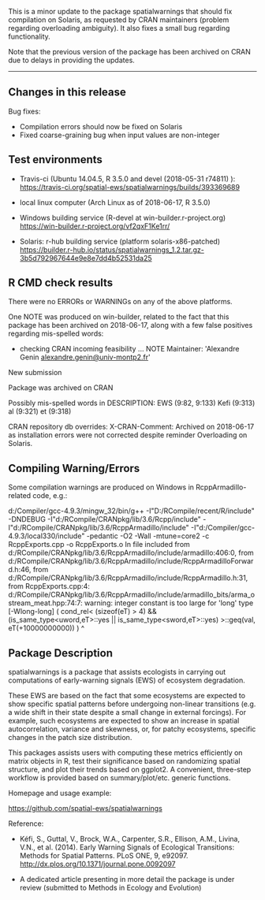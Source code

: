 
This is a minor update to the package spatialwarnings 
that should fix compilation on Solaris, as requested 
by CRAN maintainers (problem regarding overloading 
ambiguity). It also fixes a small bug regarding 
functionality. 

Note that the previous version of the package has been 
archived on CRAN due to delays in providing the updates.

------------------------------------------------------

## Changes in this release

Bug fixes: 
  * Compilation errors should now be fixed on Solaris
  * Fixed coarse-graining bug when input values 
    are non-integer
## Test environments

 * Travis-ci (Ubuntu 14.04.5, R 3.5.0 and devel 
   (2018-05-31 r74811) ):
   https://travis-ci.org/spatial-ews/spatialwarnings/builds/393369689

 * local linux computer (Arch Linux as of 2018-06-17, 
   R 3.5.0)
  
 * Windows building service (R-devel at 
   win-builder.r-project.org)
   https://win-builder.r-project.org/vf2qxF1Ke1rr/
 
 * Solaris: r-hub building service (platform 
   solaris-x86-patched)
   https://builder.r-hub.io/status/spatialwarnings_1.2.tar.gz-3b5d792967644e9e8e7dd4b52531da25

## R CMD check results

There were no ERRORs or WARNINGs on any of the 
above platforms.

One NOTE was produced on win-builder, related to the 
fact that this package has been archived on 
2018-06-17, along with a few false positives regarding 
mis-spelled words: 

* checking CRAN incoming feasibility ... NOTE
Maintainer: 'Alexandre Genin <alexandre.genin@univ-montp2.fr>'

New submission

Package was archived on CRAN

Possibly mis-spelled words in DESCRIPTION:
  EWS (9:82, 9:133)
  Kefi (9:313)
  al (9:321)
  et (9:318)

CRAN repository db overrides:
  X-CRAN-Comment: Archived on 2018-06-17 as 
    installation errors were not corrected despite reminder
  Overloading on Solaris.

## Compiling Warning/Errors 

Some compilation warnings are produced on Windows in RcppArmadillo-related 
code, e.g.: 

d:/Compiler/gcc-4.9.3/mingw_32/bin/g++  -I"D:/RCompile/recent/R/include" -DNDEBUG  -I"d:/RCompile/CRANpkg/lib/3.6/Rcpp/include" -I"d:/RCompile/CRANpkg/lib/3.6/RcppArmadillo/include"   -I"d:/Compiler/gcc-4.9.3/local330/include"     -pedantic -O2 -Wall  -mtune=core2 -c RcppExports.cpp -o RcppExports.o
In file included from d:/RCompile/CRANpkg/lib/3.6/RcppArmadillo/include/armadillo:406:0,
                 from d:/RCompile/CRANpkg/lib/3.6/RcppArmadillo/include/RcppArmadilloForward.h:46,
                 from d:/RCompile/CRANpkg/lib/3.6/RcppArmadillo/include/RcppArmadillo.h:31,
                 from RcppExports.cpp:4:
d:/RCompile/CRANpkg/lib/3.6/RcppArmadillo/include/armadillo_bits/arma_ostream_meat.hpp:74:7: warning: integer constant is too large for 'long' type [-Wlong-long]
       ( cond_rel< (sizeof(eT) > 4) && (is_same_type<uword,eT>::yes || is_same_type<sword,eT>::yes) >::geq(val, eT(+10000000000)) )
       ^

## Package Description

spatialwarnings is a package that assists ecologists 
in carrying out computations of early-warning 
signals (EWS) of ecosystem degradation.

These EWS are based on the fact that some ecosystems 
are expected to show specific spatial patterns before 
undergoing non-linear transitions (e.g. a wide shift 
in their state despite a small change in external 
forcings). For example, such ecosystems are expected 
to show an increase in spatial autocorrelation, 
variance and skewness, or, for patchy ecosystems,
specific changes in the patch size distribution.

This packages assists users with computing these 
metrics efficiently on matrix objects in R, test 
their significance based on randomizing spatial 
structure, and plot their trends based on ggplot2. 
A convenient, three-step workflow is provided 
based on summary/plot/etc. generic functions.

Homepage and usage example:

  https://github.com/spatial-ews/spatialwarnings

Reference:

  * Kéfi, S., Guttal, V., Brock, W.A., Carpenter, 
    S.R., Ellison, A.M., Livina, V.N., et al. 
    (2014). Early Warning Signals of Ecological 
    Transitions: Methods for Spatial Patterns. 
    PLoS ONE, 9, e92097.
    http://dx.plos.org/10.1371/journal.pone.0092097

  * A dedicated article presenting in more detail 
    the package is under review (submitted to 
    Methods in Ecology and Evolution)
 
